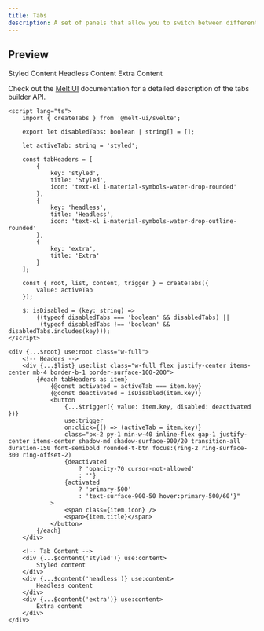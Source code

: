 ```yaml
---
title: Tabs
description: A set of panels that allow you to switch between different views.
---
```


<script>
	import { TabsList, Tab } from 'ato-ui';

	const tabHeaders = [
		{
			key: 'styled',
			title: 'Styled',
			icon: 'text-xl i-material-symbols-water-drop-rounded'
		},
		{
			key: 'headless',
			title: 'Headless',
			icon: 'text-xl i-material-symbols-water-drop-outline-rounded'
		},
		{ key: 'extra', title: 'Extra' }
	];
</script>

## Preview

<Usage>
	<TabsList activeTab="styled" {tabHeaders}>
		<Tab key="styled">Styled Content</Tab>
		<Tab key="headless">Headless Content</Tab>
		<Tab key="extra">Extra Content</Tab>
	</TabsList>
</Usage>

Check out the [Melt UI](https://www.melt-ui.com/docs/builders/tabs) documentation for a detailed description of the tabs builder API.

```svelte showCode=true
<script lang="ts">
	import { createTabs } from '@melt-ui/svelte';

	export let disabledTabs: boolean | string[] = [];

	let activeTab: string = 'styled';
	
    const tabHeaders = [
		{
			key: 'styled',
			title: 'Styled',
			icon: 'text-xl i-material-symbols-water-drop-rounded'
		},
		{
			key: 'headless',
			title: 'Headless',
			icon: 'text-xl i-material-symbols-water-drop-outline-rounded'
		},
		{ 
			key: 'extra', 
			title: 'Extra' 
		}
	];

	const { root, list, content, trigger } = createTabs({
		value: activeTab
	});

	$: isDisabled = (key: string) =>
		((typeof disabledTabs === 'boolean' && disabledTabs) ||
		 (typeof disabledTabs !== 'boolean' && disabledTabs.includes(key)));
</script>

<div {...$root} use:root class="w-full">
    <!-- Headers -->
	<div {...$list} use:list class="w-full flex justify-center items-center mb-4 border-b-1 border-surface-100-200">
		{#each tabHeaders as item}
			{@const activated = activeTab === item.key}
			{@const deactivated = isDisabled(item.key)}
			<button
				{...$trigger({ value: item.key, disabled: deactivated })}
				use:trigger
				on:click={() => (activeTab = item.key)}
				class="px-2 py-1 min-w-40 inline-flex gap-1 justify-center items-center shadow-md shadow-surface-900/20 transition-all duration-150 font-semibold rounded-t-btn focus:(ring-2 ring-surface-300 ring-offset-2) 
                {deactivated
					? 'opacity-70 cursor-not-allowed'
					: ''} 
                {activated 
                    ? 'primary-500' 
                    : 'text-surface-900-50 hover:primary-500/60'}"
			>
				<span class={item.icon} />
				<span>{item.title}</span>
			</button>
		{/each}
	</div>
	
    <!-- Tab Content -->
    <div {...$content('styled')} use:content>
        Styled content
    </div>
    <div {...$content('headless')} use:content>
        Headless content
    </div>
    <div {...$content('extra')} use:content>
        Extra content
    </div>
</div>
```